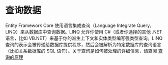 # 查询数据

Entity Framework Core 使用语言集成查询（Language Integrate Query，LINQ）来从数据库中查询数据。LINQ 允许你使用 C#（或者你选择的其他 .NET 语言，比如 VB.NET）来基于你的派生上下文和实体类型编写强类型查询。LINQ 查询的表示会被传递给数据库提供程序，然后会被解析为特定数据库的查询语言（比如关系数据库的 SQL 语句）。关于查询是如何被处理的详细信息，请查阅 [查询的原理](./H、查询的原理.md)